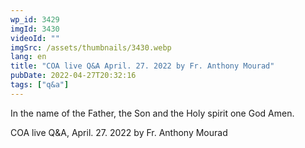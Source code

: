 ```yaml
---
wp_id: 3429
imgId: 3430
videoId: ""
imgSrc: /assets/thumbnails/3430.webp
lang: en
title: "COA live Q&A April. 27. 2022 by Fr. Anthony Mourad"
pubDate: 2022-04-27T20:32:16
tags: ["q&a"]
---
```


<p>In the name of the Father, the Son and the Holy spirit one God Amen.</p>
<p>COA live Q&A, April. 27. 2022 by Fr. Anthony Mourad</p>
